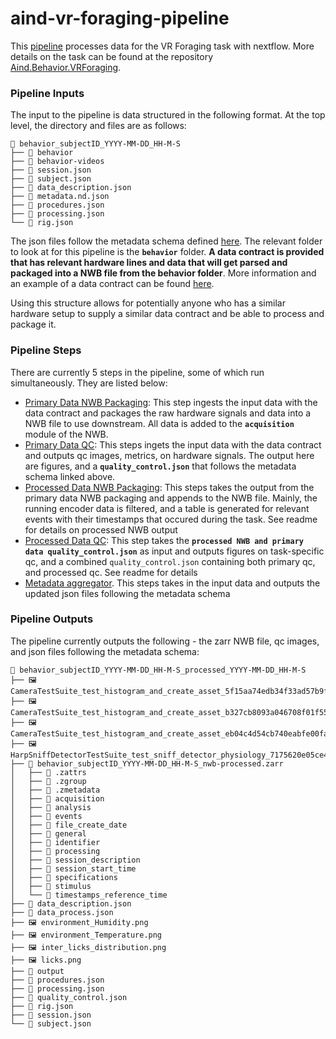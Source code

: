 # aind-vr-foraging-pipeline
This [pipeline](https://codeocean.allenneuraldynamics.org/capsule/5950376/tree) processes data for the VR Foraging task with nextflow. More details on the task can be found at the repository [Aind.Behavior.VRForaging](https://github.com/AllenNeuralDynamics/Aind.Behavior.VrForaging). 

### Pipeline Inputs
The input to the pipeline is data structured in the following format. At the top level, the directory and files are as follows:

```
📂 behavior_subjectID_YYYY-MM-DD_HH-M-S
├── 📂 behavior
├── 📂 behavior-videos
├── 📄 session.json
├── 📄 subject.json
├── 📄 data_description.json
├── 📄 metadata.nd.json
├── 📄 procedures.json
├── 📄 processing.json
└── 📄 rig.json

```

The json files follow the metadata schema defined [here](https://github.com/AllenNeuralDynamics/aind-data-schema). The relevant folder to look at for this pipeline is the **`behavior`** folder. **A data contract is provided that has relevant hardware lines and data that will get parsed and packaged into a NWB file from the behavior folder**. More information and an example of a data contract can be found [here](https://allenneuraldynamics.github.io/Aind.Behavior.VrForaging/dataset.html).

Using this structure allows for potentially anyone who has a similar hardware setup to supply a similar data contract and be able to process and package it.

### Pipeline Steps
There are currently 5 steps in the pipeline, some of which run simultaneously. They are listed below:

* [Primary Data NWB Packaging](https://github.com/AllenNeuralDynamics/aind-vr-foraging-primary-data-nwb-packaging): This step ingests the input data with the data contract and packages the raw hardware signals and data into a NWB file to use downstream. All data is added to the **`acquisition`** module of the NWB.
* [Primary Data QC](https://github.com/AllenNeuralDynamics/aind-vr-foraging-primary-qc): This steps ingets the input data with the data contract and outputs qc images, metrics, on hardware signals. The output here are figures, and a **`quality_control.json`** that follows the metadata schema linked above.
* [Processed Data NWB Packaging](https://github.com/AllenNeuralDynamics/aind-vr-forgaging-processing-nwb-packaging): This steps takes the output from the primary data NWB packaging and appends to the NWB file. Mainly, the running encoder data is filtered, and a table is generated for relevant events with their timestamps that occured during the task. See readme for details on processed NWB output
* [Processed Data QC](https://github.com/AllenNeuralDynamics/aind-vr-foraging-processing-qc): This step takes the **`processed NWB and primary data quality_control.json`** as input and outputs figures on task-specific qc, and a combined `quality_control.json` containing both primary qc, and processed qc. See readme for details
* [Metadata aggregator](https://github.com/AllenNeuralDynamics/aind-pipeline-processing-metadata-aggregator). This steps takes in the input data and outputs the updated json files following the metadata schema

### Pipeline Outputs
The pipeline currently outputs the following - the zarr NWB file, qc images, and json files following the metadata schema:

```
📂 behavior_subjectID_YYYY-MM-DD_HH-M-S_processed_YYYY-MM-DD_HH-M-S
├── 🖼️ CameraTestSuite_test_histogram_and_create_asset_5f15aa74edb34f33ad57b9f8ad52ffec.png
├── 🖼️ CameraTestSuite_test_histogram_and_create_asset_b327cb8093a046708f01f559bfcc12f2.png
├── 🖼️ CameraTestSuite_test_histogram_and_create_asset_eb04c4d54cb740eabfe00fa58fcceb90.png
├── 🖼️ HarpSniffDetectorTestSuite_test_sniff_detector_physiology_7175620e05ce496197174540704130dc.png
├── 📂 behavior_subjectID_YYYY-MM-DD_HH-M-S_nwb-processed.zarr
│   ├── 📄 .zattrs
│   ├── 📄 .zgroup
│   ├── 📄 .zmetadata
│   ├── 📂 acquisition
│   ├── 📂 analysis
│   ├── 📂 events
│   ├── 📂 file_create_date
│   ├── 📂 general
│   ├── 📂 identifier
│   ├── 📂 processing
│   ├── 📂 session_description
│   ├── 📂 session_start_time
│   ├── 📂 specifications
│   ├── 📂 stimulus
│   └── 📂 timestamps_reference_time
├── 📄 data_description.json
├── 📄 data_process.json
├── 🖼️ environment_Humidity.png
├── 🖼️ environment_Temperature.png
├── 🖼️ inter_licks_distribution.png
├── 🖼️ licks.png
├── 📄 output
├── 📄 procedures.json
├── 📄 processing.json
├── 📄 quality_control.json
├── 📄 rig.json
├── 📄 session.json
└── 📄 subject.json

```





